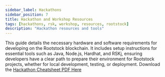 ```yaml
---
sidebar_label: Hackathons 
sidebar_position: 7
title: Hackathon and Workshop Resources
tags: [hackathons, rsk, workshop, resources, rootstock]
description: "Hackathon resources and tools"
---
```


This guide details the necessary hardware and software requirements for developing on the Rootstock blockchain. It includes setup instructions for essential tools such as Java, Node.js, Hardhat, and RSKj, ensuring developers have a clear path to prepare their environment for Rootstock projects, whether for local development, testing, or deployment. Download the [Hackathon Cheatsheet PDF Here](/rootstock-cheatsheet.pdf)

<Card
  title="Prerequisites"
  description="Prerequisites for developing on Rootstock."
  link="/developers/requirements/"
/>

<br></br>

<Card
  title="Rootstock Hackathon Cheatsheet"
  description="The Rootstock Hackathon Cheatsheet is a concise reference guide for developers aiming to deploy decentralized applications (dApps) on the Rootstock network."
  link="https://cheatography.com/devrelrootstock/cheat-sheets/rootstock-dev/"
/>

<br></br>

<Card
  title="Starter Kits"
  description="Starter Kits for easy Rootstock Development."
  link="/developers/quickstart/"
/>
